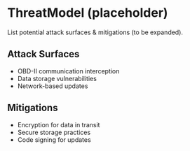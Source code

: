 # ThreatModel (placeholder)

List potential attack surfaces & mitigations (to be expanded).

## Attack Surfaces
- OBD-II communication interception
- Data storage vulnerabilities
- Network-based updates

## Mitigations
- Encryption for data in transit
- Secure storage practices
- Code signing for updates
